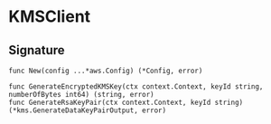 # KMSClient


## Signature

```
func New(config ...*aws.Config) (*Config, error)
```

```
func GenerateEncryptedKMSKey(ctx context.Context, keyId string, numberOfBytes int64) (string, error)
func GenerateRsaKeyPair(ctx context.Context, keyId string) (*kms.GenerateDataKeyPairOutput, error)
```

